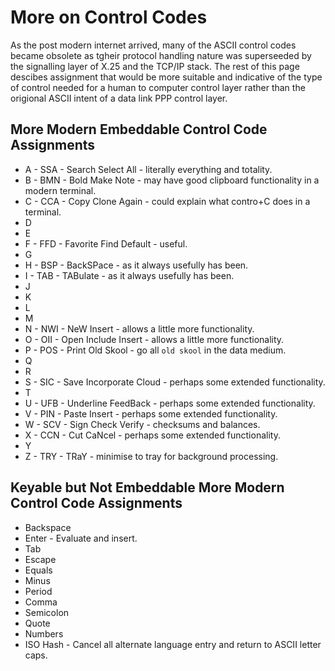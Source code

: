 # More on Control Codes
As the post modern internet arrived, many of the ASCII control codes became obsolete as tgheir protocol handling nature was superseeded by the signalling layer of X.25 and the TCP/IP stack. The rest of this page descibes assignment that would be more suitable and indicative of the type of control needed for a human to computer control layer rather than the origional ASCII intent of a data link PPP control layer.

## More Modern Embeddable Control Code Assignments
* A - SSA - Search Select All - literally everything and totality.
* B - BMN - Bold Make Note - may have good clipboard functionality in a modern terminal.
* C - CCA - Copy Clone Again - could explain what contro+C does in a terminal.
* D
* E
* F - FFD - Favorite Find Default - useful.
* G 
* H - BSP - BackSPace - as it always usefully has been.
* I - TAB - TABulate - as it always usefully has been.
* J
* K
* L
* M
* N - NWI - NeW Insert - allows a little more functionality.
* O - OII - Open Include Insert - allows a little more functionality.
* P - POS - Print Old Skool - go all `old skool` in the data medium.
* Q
* R
* S - SIC - Save Incorporate Cloud - perhaps some extended functionality.
* T
* U - UFB - Underline FeedBack - perhaps some extended functionality.
* V - PIN - Paste Insert - perhaps some extended functionality.
* W - SCV - Sign Check Verify - checksums and balances.
* X - CCN - Cut CaNcel - perhaps some extended functionality.
* Y
* Z - TRY - TRaY - minimise to tray for background processing.

## Keyable but Not Embeddable More Modern Control Code Assignments
* Backspace
* Enter - Evaluate and insert.
* Tab
* Escape
* Equals
* Minus
* Period
* Comma
* Semicolon
* Quote
* Numbers
* ISO Hash - Cancel all alternate language entry and return to ASCII letter caps.